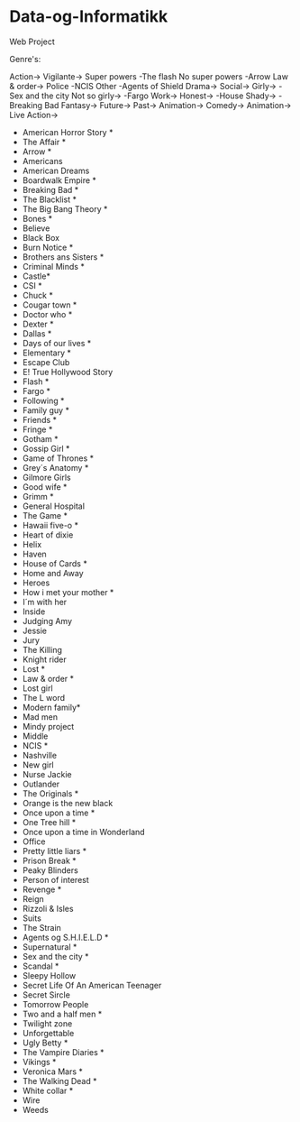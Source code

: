 Data-og-Informatikk
===================

Web Project

Genre's:

Action->
  Vigilante->
    Super powers
      -The flash
    No super powers
      -Arrow
  Law & order->
    Police
      -NCIS
    Other
      -Agents of Shield
Drama->
  Social->
    Girly->
      -Sex and the city
    Not so girly->
      -Fargo
  Work->
    Honest->
      -House
    Shady->
      -Breaking Bad
Fantasy->
  Future->
  Past->
  Animation->
Comedy->
  Animation->
  Live Action->
  
  
- American Horror Story       *
- The Affair    *
- Arrow           *
- Americans
- American Dreams  
- Boardwalk Empire     *
- Breaking Bad        *
- The Blacklist       *
- The Big Bang Theory *
- Bones           *
- Believe
- Black Box
- Burn Notice    *
- Brothers ans Sisters   *
- Criminal Minds    *
- Castle*
- CSI   *
- Chuck    *
- Cougar town   *
- Doctor who   *
- Dexter   *
- Dallas    *
- Days of our lives  *
- Elementary  *
- Escape Club
- E! True Hollywood Story
- Flash           *
- Fargo   *
- Following   *
- Family guy    *
- Friends *
- Fringe   *
- Gotham   *
- Gossip Girl    *
- Game of Thrones   *
- Grey´s Anatomy    *
- Gilmore Girls
- Good wife   *
- Grimm   *
- General Hospital
- The Game * 
- Hawaii five-o   *
- Heart of dixie
- Helix 
- Haven
- House of Cards        *
- Home and Away
- Heroes
- How i met your mother *
- I´m with her
- Inside
- Judging Amy
- Jessie
- Jury
- The Killing
- Knight rider
- Lost        *
- Law & order *
- Lost girl
- The L word
- Modern family*
- Mad men
- Mindy project
- Middle
- NCIS            *
- Nashville
- New girl 
- Nurse Jackie
- Outlander
- The Originals *
- Orange is the new black
- Once upon a time       *
- One Tree hill         *
- Once upon a time in Wonderland
- Office
- Pretty little liars    *
- Prison Break            *
- Peaky Blinders
- Person of interest
- Revenge  *
- Reign
- Rizzoli & Isles
- Suits
- The Strain
- Agents og S.H.I.E.L.D   *
- Supernatural          *
- Sex and the city     *
- Scandal               *
- Sleepy Hollow
- Secret Life Of An American Teenager
- Secret Sircle
- Tomorrow People
- Two and a half men  *
- Twilight zone
- Unforgettable
- Ugly Betty         *
- The Vampire Diaries  *
- Vikings              *
- Veronica Mars       *
- The Walking Dead      *
- White collar         *
- Wire
- Weeds
